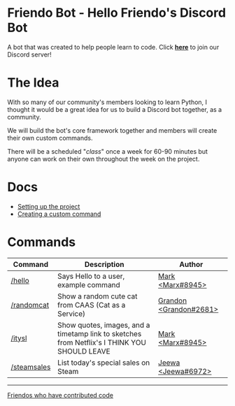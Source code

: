 # Friendo Bot - Hello Friendo's Discord Bot

A bot that was created to help people learn to code. Click [**here**](https://discord.gg/3DTtWMZHU4) to join our Discord server!

# The Idea

With so many of our community's members looking to learn Python, I thought it would be a great idea for us to build a Discord bot together, as a community.

We will build the bot's core framework together and members will create their own custom commands.

There will be a scheduled "*class*" once a week for 60-90 minutes but anyone can work on their own throughout the week on the project.

# Docs

* [Setting up the project](docs/setup.md)
* [Creating a custom command](docs/commands.md)

# Commands

| Command | Description | Author
| --- | --- | --- | 
| [/hello](cogs/hello.py) | Says Hello to a user, example command | [Mark <Marx#8945>](https://github.com/bearlikelion)
| [/randomcat](cogs/randomcat.py) | Show a random cute cat from CAAS (Cat as a Service) | [Grandon <Grandon#2681>](https://github.com/Grandon135)
| [/itysl](cogs/itysl.py) | Show quotes, images, and a timetamp link to sketches from Netflix's I THINK YOU SHOULD LEAVE | [Mark <Marx#8945>](https://github.com/bearlikelion)
| [/steamsales](cogs/steam.py) | List today's special sales on Steam | [Jeewa <Jeewa#6972>](https://github.com/Jeeewa)

---

[Friendos who have contributed code](https://github.com/Hello-Friendo/FriendoBot/graphs/contributors)
